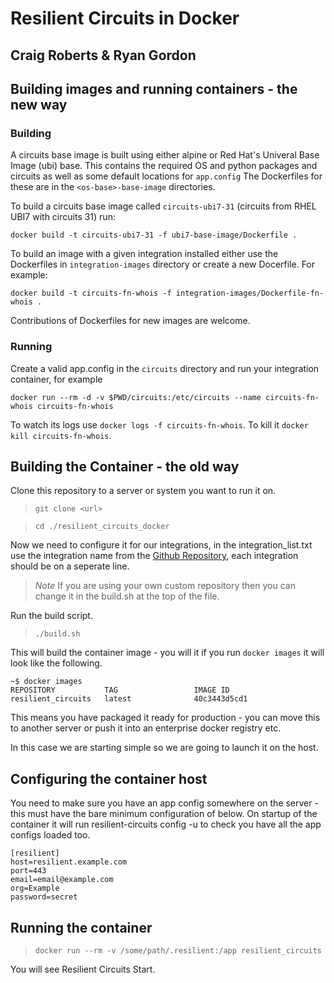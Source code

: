 # Resilient Circuits in Docker
## Craig Roberts & Ryan Gordon

## Building images and running containers - the new way
### Building
A circuits base image is built using either alpine or Red Hat's Univeral Base Image (ubi) base.
This contains the required OS and python packages and circuits as well as some default locations for `app.config`
The Dockerfiles for these are in the `<os-base>-base-image` directories.

To build a circuits base image called `circuits-ubi7-31` (circuits from RHEL UBI7 with circuits 31) run:
```
docker build -t circuits-ubi7-31 -f ubi7-base-image/Dockerfile .
```

To build an image with a given integration installed either use the Dockerfiles in `integration-images` directory or
create a new Docerfile.  For example:  
```
docker build -t circuits-fn-whois -f integration-images/Dockerfile-fn-whois .
```

Contributions of Dockerfiles for new images are welcome.

### Running
Create a valid app.config in the `circuits` directory and run your integration container, for example
```
docker run --rm -d -v $PWD/circuits:/etc/circuits --name circuits-fn-whois circuits-fn-whois
```
To watch its logs use `docker logs -f circuits-fn-whois`.  To kill it `docker kill circuits-fn-whois`.

## Building the Container - the old way

Clone this repository to a server or system you want to run it on. 

>`git clone <url>`

>`cd ./resilient_circuits_docker`

Now we need to configure it for our integrations, in the integration_list.txt use the integration name from the [Github Repository](https://github.com/ibmresilient/resilient-community-apps), each integration should be on a seperate line. 

>_Note_ If you are using your own custom repository then you can change it in the build.sh at the top of the file.

Run the build script.

>`./build.sh`

This will build the container image - you will it if you run `docker images` it will look like the following. 

```
~$ docker images
REPOSITORY           TAG                 IMAGE ID
resilient_circuits   latest              40c3443d5cd1    
```

This means you have packaged it ready for production - you can move this to another server or push it into an enterprise docker registry etc. 

In this case we are starting simple so we are going to launch it on the host. 

## Configuring the container host 

You need to make sure you have an app config somewhere on the server - this must have the bare minimum configuration of below. On startup of the container it will run resilient-circuits config -u to check you have all the app configs loaded too. 

```
[resilient]
host=resilient.example.com
port=443
email=email@example.com
org=Example
password=secret
```

## Running the container 

>`docker run --rm -v /some/path/.resilient:/app resilient_circuits`

You will see Resilient Circuits Start. 